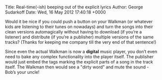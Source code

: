 Title: Real-time(-ish) beeping out of the explicit lyrics
Author: George Sudarkoff
Date: Wed, 16 May 2012 17:40:18 +0000

Would it be nice if you could push a button on your Walkman (or whatever
kids are listening to their tunes on nowadays) and turn the songs into
their clean versions automagically without having to download (if you’re
a listener) and distribute (if you’re a publisher) multiple versions of
the same tracks? (Thanks for keeping me company till the very end of
that sentence!)

Since even the actual Walkman is now a **digital** music player, you
don’t even need to bake any complex functionality into the player
itself. The publisher would just embed the tags marking the explicit
parts of a song in the track itself. The Walkman then would see a
"dirty word" and mute the sound - Bob’s your uncle!
